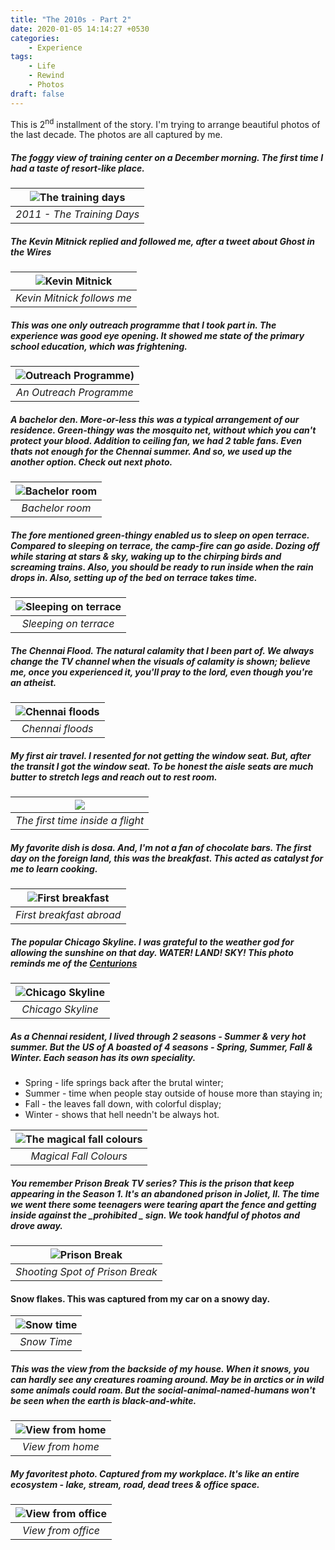 ```yaml
---
title: "The 2010s - Part 2"
date: 2020-01-05 14:14:27 +0530
categories:
    - Experience
tags:
    - Life
    - Rewind
    - Photos
draft: false
---
```


This is 2<sup>nd</sup> installment of the story. I'm trying to arrange beautiful photos of the last decade. The photos are all captured by me.

##### The foggy view of training center on a December morning. The first time I had a taste of resort-like place.

| ![The training days](https://raw.githubusercontent.com/dheepakg/dheepakg.github.io/master/assets/images/2010s/1-training-days.jpeg) |
| :---------------------------------------------------------------------------------------------------------------------------------: |
|                                                     _2011 - The Training Days_                                                      |

##### The Kevin Mitnick replied and followed me, after a tweet about Ghost in the Wires

| ![Kevin Mitnick](https://raw.githubusercontent.com/dheepakg/dheepakg.github.io/master/assets/images/2010s/2-kevin-mitnick-follows.png) |
| :------------------------------------------------------------------------------------------------------------------------------------: |
|                                                       _Kevin Mitnick follows me_                                                       |

##### This was one only outreach programme that I took part in. The experience was good eye opening. It showed me state of the primary school education, which was frightening.

| ![Outreach Programme](https://raw.githubusercontent.com/dheepakg/dheepakg.github.io/master/assets/images/2010s/3-sneham-progam.jpg)) |
| :----------------------------------------------------------------------------------------------------------------------------------: |
|                                                       _An Outreach Programme_                                                        |

##### A bachelor den. More-or-less this was a typical arrangement of our residence. Green-thingy was the mosquito net, without which you can't protect your blood. Addition to ceiling fan, we had 2 table fans. Even thats not enough for the Chennai summer. And so, we used up the another option. Check out next photo.

| ![Bachelor room](https://raw.githubusercontent.com/dheepakg/dheepakg.github.io/master/assets/images/2010s/4-bachelor-pad.jpg) |
| :---------------------------------------------------------------------------------------------------------------------------: |
|                                                        _Bachelor room_                                                        |

##### The fore mentioned green-thingy enabled us to sleep on open terrace. Compared to sleeping on terrace, the camp-fire can go aside. Dozing off while staring at stars & sky, waking up to the chirping birds and screaming trains. Also, you should be ready to run inside when the rain drops in. Also, setting up of the bed on terrace takes time.

| ![Sleeping on terrace](https://raw.githubusercontent.com/dheepakg/dheepakg.github.io/master/assets/images/2010s/5-sleeping-terrace.jpg) |
| :-------------------------------------------------------------------------------------------------------------------------------------: |
|                                                          _Sleeping on terrace_                                                          |

##### The Chennai Flood. The natural calamity that I been part of. We always change the TV channel when the visuals of calamity is shown; believe me, once you experienced it, you'll pray to the lord, even though you're an atheist.

| ![Chennai floods](https://raw.githubusercontent.com/dheepakg/dheepakg.github.io/master/assets/images/2010s/6-chennai-flood.jpg) |
| :-----------------------------------------------------------------------------------------------------------------------------: |
|                                                        _Chennai floods_                                                         |

##### My first air travel. I resented for not getting the window seat. But, after the transit I got the window seat. To be honest the aisle seats are much butter to stretch legs and reach out to rest room.

| ![](https://raw.githubusercontent.com/dheepakg/dheepakg.github.io/master/assets/images/2010s/7-first-inter-fight.jpg) |
| :-------------------------------------------------------------------------------------------------------------------: |
|                                           _The first time inside a flight_                                            |

##### My favorite dish is dosa. And, I'm not a fan of chocolate bars. The first day on the foreign land, this was the breakfast. This acted as catalyst for me to learn cooking.

| ![First breakfast](https://raw.githubusercontent.com/dheepakg/dheepakg.github.io/master/assets/images/2010s/8-first-breakfast-abroad.jpeg) |
| :----------------------------------------------------------------------------------------------------------------------------------------: |
|                                                          _First breakfast abroad_                                                          |

##### The popular Chicago Skyline. I was grateful to the weather god for allowing the sunshine on that day. WATER! LAND! SKY! This photo reminds me of the [Centurions](https://www.youtube.com/watch?v=pn49zxXRHhA)

| ![Chicago Skyline](https://raw.githubusercontent.com/dheepakg/dheepakg.github.io/master/assets/images/2010s/9-chicago-skyline.jpg) |
| :--------------------------------------------------------------------------------------------------------------------------------: |
|                                                         _Chicago Skyline_                                                          |

##### As a Chennai resident, I lived through 2 seasons - Summer & very hot summer. But the US of A boasted of 4 seasons - Spring, Summer, Fall & Winter. Each season has its own speciality.

- Spring - life springs back after the brutal winter;
- Summer - time when people stay outside of house more than staying in;
- Fall - the leaves fall down, with colorful display;
- Winter - shows that hell needn't be always hot.

| ![The magical fall colours](https://raw.githubusercontent.com/dheepakg/dheepakg.github.io/master/assets/images/2010s/10-fall-colors.jpg) |
| :--------------------------------------------------------------------------------------------------------------------------------------: |
|                                                          _Magical Fall Colours_                                                          |

##### You remember Prison Break TV series? This is the prison that keep appearing in the Season 1. It's an abandoned prison in Joliet, Il. The time we went there some teenagers were tearing apart the fence and getting inside against the _prohibited _ sign. We took handful of photos and drove away.

| ![Prison Break](https://raw.githubusercontent.com/dheepakg/dheepakg.github.io/master/assets/images/2010s/11-Prison-break.jpg) |
| :---------------------------------------------------------------------------------------------------------------------------: |
|                                                _Shooting Spot of Prison Break_                                                |

#### Snow flakes. This was captured from my car on a snowy day.

| ![Snow time](https://raw.githubusercontent.com/dheepakg/dheepakg.github.io/master/assets/images/2010s/12-snow-flake.jpg) |
| :----------------------------------------------------------------------------------------------------------------------: |
|                                                       _Snow Time_                                                        |

##### This was the view from the backside of my house. When it snows, you can hardly see any creatures roaming around. May be in arctics or in wild some animals could roam. But the social-animal-named-humans won't be seen when the earth is black-and-white.

| ![View from home](https://raw.githubusercontent.com/dheepakg/dheepakg.github.io/master/assets/images/2010s/13-view-from-home.jpg) |
| :-------------------------------------------------------------------------------------------------------------------------------: |
|                                                         _View from home_                                                          |

##### My favoritest photo. Captured from my workplace. It's like an entire ecosystem - lake, stream, road, dead trees & office space.

| ![View from office](https://raw.githubusercontent.com/dheepakg/dheepakg.github.io/master/assets/images/2010s/14-view-from-office.jpg) |
| :-----------------------------------------------------------------------------------------------------------------------------------: |
|                                                          _View from office_                                                           |
